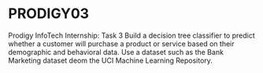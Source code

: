 # PRODIGY03
Prodigy InfoTech Internship: Task 3
Build a decision tree classifier to predict whether a customer will purchase a product or service based on their demographic and behavioral data. Use a dataset such as the Bank Marketing dataset deom the UCI Machine Learning Repository.

